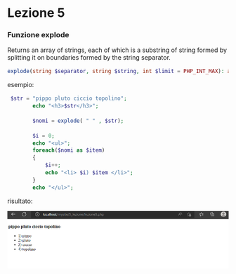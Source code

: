 # Lezione 5
### Funzione explode 
Returns an array of strings, each of which is a substring of string formed by splitting it on boundaries formed by the string separator.
``` php
explode(string $separator, string $string, int $limit = PHP_INT_MAX): array

```

esempio: 
``` php
 $str = "pippo pluto ciccio topolino";
        echo "<h3>$str</h3>";

        $nomi = explode( " " , $str);

        $i = 0;
        echo "<ul>";
        foreach($nomi as $item)
        {
            $i++;
            echo "<li> $i) $item </li>";    
        }
        echo "</ul>";
```
risultato: 

 ![ Esempiio](https://github.com/doddonicotina/PHP/blob/main/images/Immagine%202022-10-15%20085226.png) 
